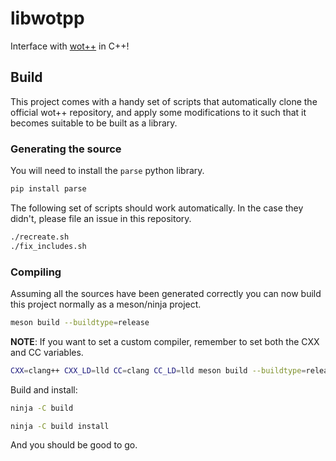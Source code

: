 # libwotpp
Interface with [wot++](https://github.com/Jackojc/wotpp) in C++!
## Build
This project comes with a handy set of scripts that automatically
clone the official wot++ repository, and apply some modifications to
it such that it becomes suitable to be built as a library.
### Generating the source
You will need to install the `parse` python library.
```sh
pip install parse
```
The following set of scripts should work automatically. In the case
they didn't, please file an issue in this repository.
```sh
./recreate.sh
./fix_includes.sh
```
### Compiling
Assuming all the sources have been generated correctly you can now
build this project normally as a meson/ninja project.
```sh
meson build --buildtype=release
```
**NOTE**: If you want to set a custom compiler, remember to set
both the CXX and CC variables.
```sh
CXX=clang++ CXX_LD=lld CC=clang CC_LD=lld meson build --buildtype=release
```
Build and install:
```sh
ninja -C build
```
```sh
ninja -C build install
```
And you should be good to go.
